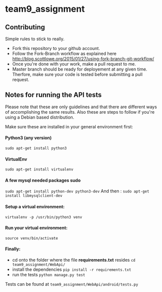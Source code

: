 # team9_assignment

## Contributing

Simple rules to stick to really.
- Fork this repository to your github account.
- Follow the Fork-Branch workflow as explained here http://blog.scottlowe.org/2015/01/27/using-fork-branch-git-workflow/
- Once you're done with your work, make a pull request to me.
- Master branch should be ready for deployement at any given time. Therfore, make sure your code is tested before submitting a pull request.


## Notes for running the API tests
Please note that these are only guidelines and that there are different ways of accomplishing the same results.
Also these are steps to follow if you're using a Debian based distribution.

Make sure these are installed in your general environment first:
#### Python3 (any version) 
`sudo apt-get install python3`

#### VirtualEnv 
  `sudo apt-get install virtualenv`
#### A few mysql needed packages sudo 
  `sudo apt-get install python-dev python3-dev`
  And then :
     `sudo apt-get install libmysqlclient-dev`

#### Setup a virtual environment:
  `virtualenv -p /usr/bin/python3 venv`
  
#### Run your virtual environment:
  `source venv/bin/activate`

#### Finally:
- cd onto the folder where the file **requirements.txt** resides `cd team9_assignment/WebApi/`
- install the dependencies `pip install -r requirements.txt`
- run the tests `python manage.py test`

Tests can be found at `team9_assignment/WebApi/android/tests.py`

